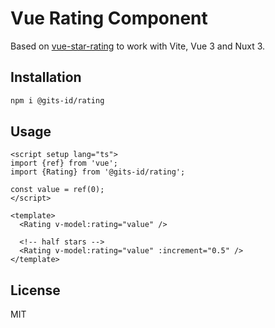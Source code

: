 # Vue Rating Component

Based on [vue-star-rating](https://github.com/craigh411/vue-star-rating) to work with Vite, Vue 3 and Nuxt 3.

## Installation

```bash
npm i @gits-id/rating
```

## Usage

```vue
<script setup lang="ts">
import {ref} from 'vue';
import {Rating} from '@gits-id/rating';

const value = ref(0);
</script>

<template>
  <Rating v-model:rating="value" />

  <!-- half stars -->
  <Rating v-model:rating="value" :increment="0.5" />
</template>
```

## License

MIT
